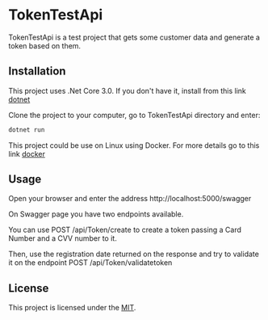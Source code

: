 ﻿# TokenTestApi

TokenTestApi is a test project that gets some customer data and generate a token based on them.

## Installation

This project uses .Net Core 3.0. If you don't have it, install from this link [dotnet](https://dotnet.microsoft.com/download)

Clone the project to your computer, go to TokenTestApi directory and enter:

```bash
dotnet run
```
This project could be use on Linux using Docker. For more details go to this link [docker](https://docs.microsoft.com/en-us/aspnet/core/host-and-deploy/docker/building-net-docker-images?view=aspnetcore-3.0)

## Usage

Open your browser and enter the address http://localhost:5000/swagger

On Swagger page you have two endpoints available.

You can use POST /api/Token/create to create a token passing a Card Number and a CVV number to it.

Then, use the registration date returned on the response and try to validate it on the endpoint POST /api/Token/validatetoken

## License
This project is licensed under the [MIT](LICENSE).
